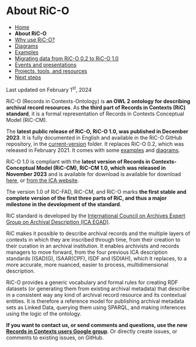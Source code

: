 # About RiC-O


* [Home](index.html)
* **About RiC-O**
* [Why use RiC-O?](why-use-RiC-O.html)
* [Diagrams](diagrams.html)
* [Examples](examples.html)
* [Migrating data from RiC-O 0.2 to RiC-O 1.0](migrating-data-from-RIC-O-v0.2-to-v1.0.html)
* [Events and presentations](events.html)
* [Projects, tools, and resources](projects-tools-resources.html)
* [Next steps](next-steps.html)


Last updated on February 1<sup>st</sup>, 2024


RiC-O (Records in Contexts-Ontology) is **an OWL 2 ontology for describing archival record resources**. As **the third part of Records in Contexts (RiC) standard**, it is a formal representation of Records in Contexts Conceptual Model (RiC-CM).

The **latest public release of RiC-O, RiC-O 1.0, was published in December 2023**. It is fully documented in English and available in the RiC-O GitHub repository, in the [current-version](https://github.com/ICA-EGAD/RiC-O/tree/master/ontology/current-version) folder. It replaces RiC-O 0.2, which was released in February 2021. It comes with some [examples](examples.html) and [diagrams](diagrams.html). 

RiC-O 1.0 is compliant with the **latest version of Records in Contexts-Conceptual Model (RiC-CM), RiC-CM 1.0, which was released in November 2023** and is available for download is available for download  [here](https://github.com/ICA-EGAD/RiC-CM/releases/tag/v1.0.1), or [from the ICA website](https://www.ica.org/app/uploads/2023/12/RiC-CM-1.0.pdf).

The version 1.0 of RiC-FAD, RiC-CM, and RiC-O marks **the first stable and complete version of the first three parts of RiC, and thus a major milestone in the development of the standard**. 

RiC standard is developed by the [International Council on Archives Expert Group on Archival Description (ICA EGAD)](https://www.ica.org/en/egad-steering-committee-0).

RiC makes it possible to describe archival records and the multiple layers of contexts in which they are inscribed through time, from their creation to their curation in an archival institution. 
It enables archivists and records managers to move forward, from the four previous ICA description standards (ISAD(G), ISAAR(CPF), ISDF and ISDIAH), which it replaces, to a more accurate, more nuanced, easier to process, multidimensional description.

RiC-O provides a generic vocabulary and formal rules for creating RDF datasets (or generating them from existing archival metadata) that describe in a consistent way any kind of archival record resource and its contextual entities. It is therefore a reference model for publishing archival metadata sets as Linked Data, querying them using SPARQL, and making inferences using the logic of the ontology.



**If you want to contact us, or send comments and questions, use the new [Records in Contexts users Google group](https://groups.google.com/g/Records_in_Contexts_users)**. Or directly create issues, or comments to existing issues, on GitHub.

